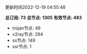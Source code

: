 更新时间2022-12-19 04:55:48

**总订阅: 73**
**总节点: 1305**
**有效节点: 483**
- trojan节点: 49
- v2ray节点: 284
- ss节点: 149
- ssr节点: 1

